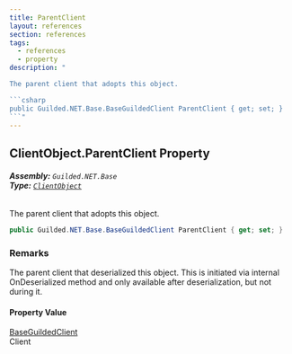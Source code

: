 ```yaml
---
title: ParentClient
layout: references
section: references
tags:
  - references
  - property
description: "

The parent client that adopts this object.

```csharp
public Guilded.NET.Base.BaseGuildedClient ParentClient { get; set; }
```"
---
```


## ClientObject.ParentClient Property
###### **Assembly:** `Guilded.NET.Base`<br/>**Type:** [`ClientObject`](ClientObject 'Guilded.NET.Base.ClientObject')

The parent client that adopts this object.

```csharp
public Guilded.NET.Base.BaseGuildedClient ParentClient { get; set; }
```

### Remarks
  
The parent client that deserialized this object. This is initiated via internal OnDeserialized method and only available after deserialization, but not during it.

#### Property Value
[BaseGuildedClient](BaseGuildedClient 'Guilded.NET.Base.BaseGuildedClient')  
Client